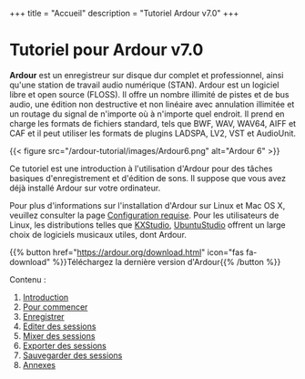 +++
title = "Accueil"
description = "Tutoriel Ardour v7.0"
+++

# Tutoriel pour Ardour v7.0

**Ardour** est un enregistreur sur disque dur complet et professionnel, ainsi qu'une station de travail audio numérique (STAN).
Ardour est un logiciel libre et open source (FLOSS). Il offre un nombre illimité de pistes et de bus audio, une édition non destructive et non linéaire avec annulation illimitée et un routage du signal de n'importe où à n'importe quel endroit.
Il prend en charge les formats de fichiers standard, tels que BWF, WAV, WAV64, AIFF et CAF et il peut utiliser les formats de plugins LADSPA, LV2, VST et AudioUnit.

{{< figure src="/ardour-tutorial/images/Ardour6.png" alt="Ardour 6" >}}

Ce tutoriel est une introduction à l'utilisation d'Ardour pour des tâches basiques d'enregistrement et d'édition de sons. 
Il suppose que vous avez déjà installé Ardour sur votre ordinateur.

Pour plus d'informations sur l'installation d'Ardour sur Linux et Mac OS X, veuillez consulter la page [Configuration requise](https://ardour.org/requirements.html). Pour les utilisateurs de Linux, les distributions telles que [KXStudio](http://kxstudio.sourceforge.net/), [UbuntuStudio](http://ubuntustudio.org/) offrent un large choix de logiciels musicaux utiles, dont Ardour.

{{% button href="https://ardour.org/download.html" icon="fas fa-download" %}}Téléchargez la dernière version d'Ardour{{% /button %}}

Contenu :

1. [Introduction](introduction/)
2. [Pour commencer](getting-started/)
3. [Enregistrer](recording/)
4. [Editer des sessions](editing-sessions/)
5. [Mixer des sessions](mixing-sessions/)
6. [Exporter des sessions](exporting-sessions/)
7. [Sauvegarder des sessions](saving-sessions/)
8. [Annexes](appendices/)
